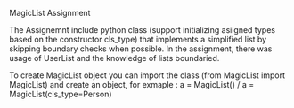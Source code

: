 MagicList Assignment

The Assignemnt include python class (support initializing asiigned types based on the constructor cls_type) that implements a simplified list by skipping boundary checks when possible.
In the assignment, there was usage of UserList and the knowledge of lists boundaried.

To create MagicList object you can import the class (from MagicList import MagicList) and create an object, for exmaple :
a = MagicList() / a = MagicList(cls_type=Person)
